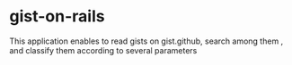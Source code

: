 # gist-on-rails
This application enables to read gists on gist.github, search among them , and classify them according to several parameters
